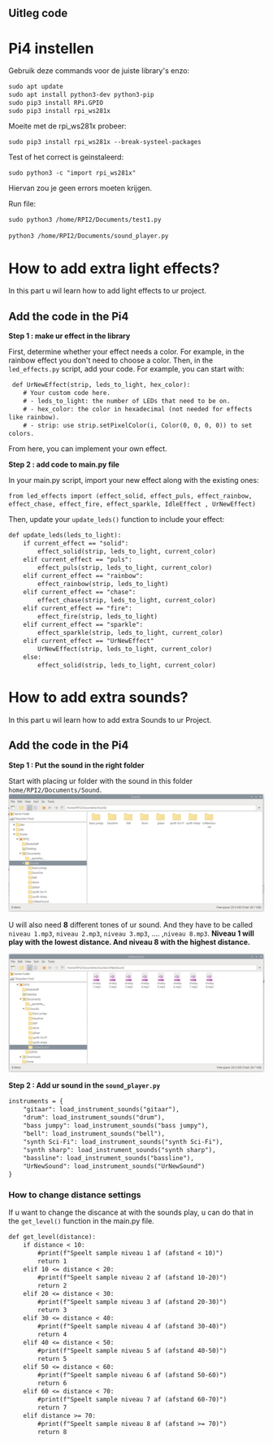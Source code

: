 ## Uitleg code

# Pi4 instellen

Gebruik deze commands voor de juiste library's enzo:
```
sudo apt update
sudo apt install python3-dev python3-pip
sudo pip3 install RPi.GPIO
sudo pip3 install rpi_ws281x
```

Moeite met de rpi_ws281x probeer:
```
sudo pip3 install rpi_ws281x --break-systeel-packages
```
Test of het correct is geinstaleerd: 
```
sudo python3 -c "import rpi_ws281x"
```
Hiervan zou je geen errors moeten krijgen.

Run file:
```
sudo python3 /home/RPI2/Documents/test1.py

python3 /home/RPI2/Documents/sound_player.py
```



# How to add extra light effects?
In this part u wil learn how to add light effects to ur project.

## Add the code in the Pi4
**Step 1 : make ur effect in the library**

First, determine whether your effect needs a color. For example, in the rainbow effect you don't need to choose a color. Then, in the ``led_effects.py`` script, add your code. For example, you can start with:

```
 def UrNewEffect(strip, leds_to_light, hex_color):
    # Your custom code here.
    # - leds_to_light: the number of LEDs that need to be on.
    # - hex_color: the color in hexadecimal (not needed for effects like rainbow).
    # - strip: use strip.setPixelColor(i, Color(0, 0, 0, 0)) to set colors.

```

From here, you can implement your own effect.

**Step 2 : add code to main.py file**

In your main.py script, import your new effect along with the existing ones:
```
from led_effects import (effect_solid, effect_puls, effect_rainbow, effect_chase, effect_fire, effect_sparkle, IdleEffect , UrNewEffect)
```
Then, update your ``update_leds()`` function to include your effect:

```
def update_leds(leds_to_light):
    if current_effect == "solid":
        effect_solid(strip, leds_to_light, current_color)
    elif current_effect == "puls":
        effect_puls(strip, leds_to_light, current_color)
    elif current_effect == "rainbow":
        effect_rainbow(strip, leds_to_light)
    elif current_effect == "chase":
        effect_chase(strip, leds_to_light, current_color)
    elif current_effect == "fire":
        effect_fire(strip, leds_to_light)
    elif current_effect == "sparkle":
        effect_sparkle(strip, leds_to_light, current_color)
    elif current_effect == "UrNewEffect"
        UrNewEffect(strip, leds_to_light, current_color)
    else:
        effect_solid(strip, leds_to_light, current_color)
```


# How to add extra sounds?
In this part u wil learn how to add extra Sounds to ur Project.

## Add the code in the Pi4
**Step 1 : Put the sound in the right folder**

Start with placing ur folder with the sound in this folder ``home/RPI2/Documents/Sound``. 
![Fysieke_box](../Technische_documentatie/Images/Sound_Folder.png)

U will also need **8** different tones of ur sound. And they have to be called ``niveau 1.mp3``, ``niveau 2.mp3``, ``niveau 3.mp3``, .... ,``niveau 8.mp3``.
**Niveau 1 will play with the lowest distance. And niveau 8 with the highest distance.**

![Fysieke_box](../Technische_documentatie/Images/New_Sound_Folder.png)

**Step 2 : Add ur sound in the ``sound_player.py``**
```
instruments = {
    "gitaar": load_instrument_sounds("gitaar"),
    "drum": load_instrument_sounds("drum"),
    "bass jumpy": load_instrument_sounds("bass jumpy"),
    "bell": load_instrument_sounds("bell"),
    "synth Sci-Fi": load_instrument_sounds("synth Sci-Fi"),
    "synth sharp": load_instrument_sounds("synth sharp"),
    "bassline": load_instrument_sounds("bassline"),
    "UrNewSound": load_instrument_sounds("UrNewSound")    
}
```
 ### How to change distance settings

 If u want to change the discance at with the sounds play, u can do that in the ``get_level()`` function in the main.py file.
```
def get_level(distance):
    if distance < 10:
        #print(f"Speelt sample niveau 1 af (afstand < 10)")
        return 1
    elif 10 <= distance < 20:
        #print(f"Speelt sample niveau 2 af (afstand 10-20)")
        return 2
    elif 20 <= distance < 30:
        #print(f"Speelt sample niveau 3 af (afstand 20-30)")
        return 3
    elif 30 <= distance < 40:
        #print(f"Speelt sample niveau 4 af (afstand 30-40)")
        return 4
    elif 40 <= distance < 50:
        #print(f"Speelt sample niveau 5 af (afstand 40-50)")
        return 5
    elif 50 <= distance < 60:
        #print(f"Speelt sample niveau 6 af (afstand 50-60)")
        return 6
    elif 60 <= distance < 70:
        #print(f"Speelt sample niveau 7 af (afstand 60-70)")
        return 7
    elif distance >= 70:
        #print(f"Speelt sample niveau 8 af (afstand >= 70)")
        return 8        
```


